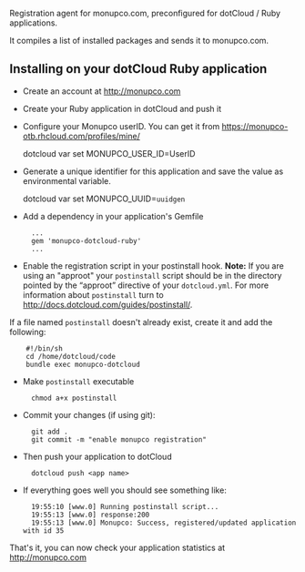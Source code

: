 Registration agent for monupco.com, preconfigured for dotCloud / Ruby
applications.

It compiles a list of installed packages and sends it to monupco.com.

Installing on your dotCloud Ruby application
-----------------------------------------------------

- Create an account at http://monupco.com

- Create your Ruby application in dotCloud and push it

- Configure your Monupco userID. You can get it from https://monupco-otb.rhcloud.com/profiles/mine/

    dotcloud var set <app name> MONUPCO_USER_ID=UserID

- Generate a unique identifier for this application and save the value as environmental variable.

    dotcloud var set <app name> MONUPCO_UUID=`uuidgen`

- Add a dependency in your application's Gemfile

        ...
        gem 'monupco-dotcloud-ruby'
        ...

- Enable the registration script in your postinstall hook. **Note:**
If you are using an "approot" your `postinstall` script should be in the 
directory pointed by the “approot” directive of your `dotcloud.yml`.
For more information about `postinstall` turn to 
http://docs.dotcloud.com/guides/postinstall/.

If a file named `postinstall` doesn't already exist, create it and add the following:

        #!/bin/sh
        cd /home/dotcloud/code
        bundle exec monupco-dotcloud

- Make `postinstall` executable

        chmod a+x postinstall

- Commit your changes (if using git):

        git add .
        git commit -m "enable monupco registration"

- Then push your application to dotCloud

        dotcloud push <app name>

- If everything goes well you should see something like:

        19:55:10 [www.0] Running postinstall script...
        19:55:13 [www.0] response:200
        19:55:13 [www.0] Monupco: Success, registered/updated application with id 35

That's it, you can now check your application statistics at http://monupco.com
